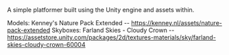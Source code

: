 A simple platformer built using the Unity engine and assets within.

Models: Kenney's Nature Pack Extended -- https://kenney.nl/assets/nature-pack-extended
Skyboxes: Farland Skies - Cloudy Crown -- https://assetstore.unity.com/packages/2d/textures-materials/sky/farland-skies-cloudy-crown-60004
